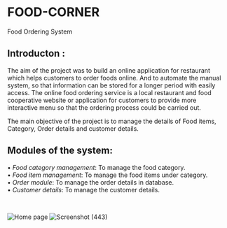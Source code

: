 # FOOD-CORNER
Food Ordering System

##  Introducton : 
The aim of the project was to build an online application for restaurant which helps customers to order foods online. And to automate the manual system, so that information can be stored for a longer period with easily access. The online food ordering service is a local restaurant and food cooperative website or application for customers to provide more interactive menu so that the ordering process could be carried out.
    
The main objective of the project is to manage the details of Food items, Category, Order details and customer details.


##  Modules of the system:
•	*Food category management*: To manage the food category. <br>
•	*Food item management*:  To manage the food items under category. <br>
•	*Order module*:   To manage the order details in database. <br>
•	*Customer details*: 	 To manage the customer details.

<br>

![Home page](https://user-images.githubusercontent.com/62075811/124397983-ee3bd780-dd30-11eb-8f54-11afb3436f6d.png)
![Screenshot (443)](https://user-images.githubusercontent.com/62075811/124398876-b4b99b00-dd35-11eb-8a08-175d115d630a.png)

